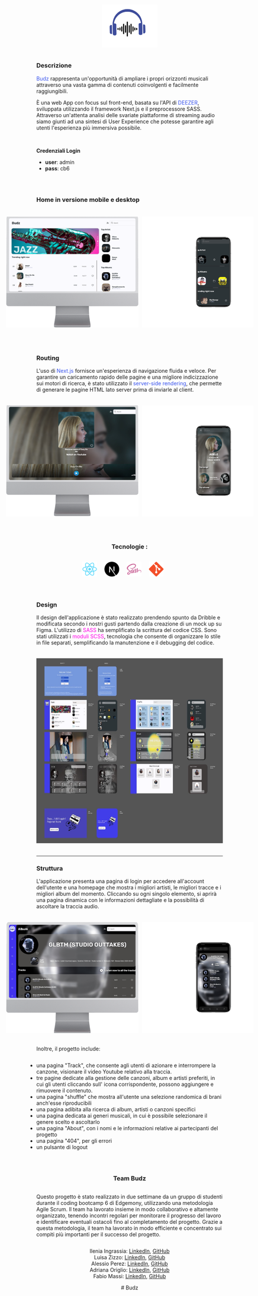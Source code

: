 <body>
<div style="display: flex; align-items: center; justify-content: center; flex-direction: column;">
      
<div style="display: flex; gap: 10px;  flex-direction: column; align-items: center; justify-content: center;">
  <p align="center"><img src="public/globalimages/cuffie1.png" style="width: 150px;"></p></h1>  
</div> 

<div>
  <h3 align="left">Descrizione</h3>
    <p  align="left"> <a style="color:#3a54ed" > Budz </a> rappresenta un'opportunità di ampliare i propri orizzonti musicali attraverso una vasta gamma di contenuti coinvolgenti e facilmente raggiungibili.</p>
   <p align="left" > È una web App con focus sul front-end, basata su l'API di <a style='color: #3a54ed; text-decoration: none'href='https://developers.deezer.com/login?redirect=/api'     target='_blank' >DEEZER</a>, sviluppata utilizzando il framework Next.js e il preprocessore SASS. 
   <br>
      Attraverso un'attenta analisi delle svariate piattaforme di streaming audio siamo giunti ad una sintesi di User Experience che potesse garantire agli utenti l'esperienza più immersiva possibile. 
    </p>
    <br>
    <p><b>Credenziali Login</b></p>
    <ul>
    <li><b>user</b>: admin</li>
     <li> <b>pass</b>: cb6</li>
    </ul>
</div>          
<hr>

<div>
    <h3 align="left">Home in versione mobile e desktop</h3>
  <div style="display: flex; gap: 10px;  flex-direction: row;
        align-items: center; justify-content: center;">
    <img src='public/globalimages/foto1.png'  style="height: 300px; padding: 20px 0;" />
  <img src='public/globalimages/foto5.png'  style="height: 300px; padding: 20px 0;" />
</div>
</div>      
      
<hr>
      
<div>
    <h3 align="left">Routing</h3>
    
  <p align="left">L'uso di <span style='color: #3a54ed;'> Next.js</span> fornisce un'esperienza di navigazione fluida e veloce. Per garantire un caricamento rapido delle pagine e una migliore indicizzazione sui motori di ricerca, è stato utilizzato il <span style='color: #3a54ed;'> server-side rendering</span>, che permette di generare le pagine HTML lato server prima di inviarle al client.  </p>
  <div style="display: flex; gap: 10px; flex-direction: row;
        align-items: center; justify-content: center;">
    <img src='public/globalimages/foto2.png'  style="height: 300px; padding: 20px 0;" />
    <img src='public/globalimages/foto4.png'  style="height: 300px; padding: 20px 0;" /> 
</div>
</div>

<hr>
      
<div style="display: flex; flex-direction: column;  align-items: center;">
<h3>Tecnologie</span> :</h3>
<ul style="display: flex; flex-direction: row; gap:20px; align-items: center; justify-content: flex-start;">
<img  style='width: 40px;' src="https://raw.githubusercontent.com/devicons/devicon/master/icons/react/react-original.svg" alt="">
<img  style='width: 40px;' src="https://raw.githubusercontent.com/devicons/devicon/master/icons/nextjs/nextjs-original.svg" alt="">
<img  style='width: 40px;' src="https://raw.githubusercontent.com/devicons/devicon/master/icons/sass/sass-original.svg" alt="">
<img  style='width: 40px;' src="https://raw.githubusercontent.com/devicons/devicon/master/icons/git/git-original.svg" alt="">
<img  style='width: 40px;' src="https://avatars.githubusercontent.com/u/6078720?s=200&v=4" alt="">
</ul>
</div>
<hr>

<div>
<h3 align="left">Design</h3>
 <p align="left">Il design dell'applicazione è stato realizzato prendendo spunto da Dribble e modificata secondo i nostri gusti partendo dalla creazione di un mock up su Figma. L'utilizzo di <span style='color: rgb(255, 0, 230);'> SASS</span> ha semplificato la scrittura del codice CSS. Sono stati utilizzati i <span style='color: rgb(255, 0, 230);'> moduli SCSS</span>, tecnologia che consente di organizzare lo stile in file separati, semplificando la manutenzione e il debugging del codice.</p>  
 <div style="display: flex; flex-direction: row;
        align-items: center; justify-content: center; ">
<img src='public/globalimages/foto6.jpg'  style="height: 500px; padding: 20px 0;" />
</div>  
        
<hr>

<div>
    <h3 align="left">Struttura</h3>
  <p align="left">L'applicazione presenta una pagina di login per accedere all'account dell'utente e una homepage che mostra i migliori artisti, le migliori tracce e i migliori album del momento. Cliccando su ogni singolo elemento, si aprirà una pagina dinamica con le informazioni dettagliate e la possibilità di ascoltare la traccia audio. </p>
  <div style="display: flex; flex-direction: row;
        align-items: center; gap: 10px;  justify-content: center;">
   <img src='public/globalimages/foto3.png'  style="height: 300px; padding: 20px 0;" />
  <img src='public/globalimages/foto7.png'  style="height: 300px; padding: 20px 0;" />
</div> 
</div>
<div style='display: flex; flex-direction: column; align-items: flex-start;'>
<p>Inoltre, il progetto include: </p>
<ul style="padding: 0px; text-align: left;">
        <li> una pagina "Track", che consente agli utenti di azionare e interrompere la canzone, visionare il video Youtube relativo alla traccia.</li>
        <li> tre pagine  dedicate alla gestione delle canzoni, album e artisti preferiti, in cui gli utenti cliccando sull' icona corrispondente, possono aggiungere e rimuovere il contenuto.</li>
        <li> una pagina "shuffle" che mostra all'utente una selezione randomica di brani anch'esse riproducibili</li>
        <li> una pagina adibita alla ricerca di album, artisti o canzoni specifici</li>
        <li> una pagina dedicata ai generi musicali, in cui è possibile selezionare il genere scelto e ascoltarlo</li>
       <li> una pagina "About", con i nomi e le informazioni relative ai partecipanti del progetto</li>
        <li> una pagina "404", per gli errori</li>
        <li> un pulsante di logout</li>
    </ul> 
  </div>
</div>
 

   <hr>
      
   <div style="display: flex; flex-direction: column;  align-items: center;">
      <h3>Team Budz</h3>
     <p>
       Questo progetto è stato realizzato in due settimane da un gruppo di studenti durante il coding bootcamp 6 di Edgemony, utilizzando una metodologia Agile Scrum. Il team ha lavorato insieme in modo collaborativo e altamente organizzato, tenendo incontri regolari per monitorare il progresso del lavoro e identificare eventuali ostacoli fino al completamento del progetto. Grazie a questa metodologia, il team ha lavorato in modo efficiente e concentrato sui compiti più importanti per il successo del progetto.
     </p>
      <ul style="list-style-type: none; padding: 0px; text-align: center;">
        <li>Ilenia Ingrassia:  <a href="https://www.linkedin.com/in/ilenia-ingrassia-a43a7019a/"  target="_blank">LinkedIn</a>,  <a href="https://github.com/ileniai"  target="_blank">GitHub</a></li>
        <li>Luisa Zizzo:  <a href="linkedin.com/in/luisa-zizzo"  target="_blank">LinkedIn</a>,  <a href="https://github.com/Luisazizzo"  target="_blank">GitHub</a></li>
        <li>Alessio Perez:  <a href="linkedin.com/in/alessio-perez"  target="_blank">LinkedIn</a>,  <a href="https://github.com/alekyari"  target="_blank">GitHub</a></li>
        <li>Adriana Origlio:  <a href="linkedin.com/in/adriana-origlio"  target="_blank">LinkedIn</a>,  <a href="https://github.com/chibiusagitsukino"  target="_blank">GitHub</a></li>
        <li>Fabio Massi:  <a href="linkedin.com/in/fabio-massi-7b755112a"  target="_blank">LinkedIn</a>, <a href="https://github.com/timcrocodile"  target="_blank">GitHub</a></li>
      </ul>
    </div>
  </body>
# Budz

